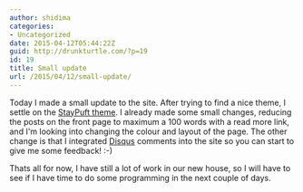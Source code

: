 ```yaml
---
author: shidima
categories:
- Uncategorized
date: 2015-04-12T05:44:22Z
guid: http://drunkturtle.com/?p=19
id: 19
title: Small update
url: /2015/04/12/small-update/
---
```


Today I made a small update to the site. After trying to find a nice theme, I settle on the <a href="https://github.com/dlecina/StayPuft">StayPuft theme</a>. I already made some small changes, reducing the posts on the front page to maximum a 100 words with a read more link, and I'm looking into changing the colour and layout of the page. The other change is that I integrated <a href="https://disqus.com/">Disqus</a> comments into the site so you can start to give me some feedback! :-)

Thats all for now, I have still a lot of work in our new house, so I will have to see if I have time to do some programming in the next couple of days.